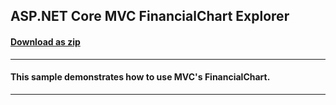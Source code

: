 ## ASP.NET Core MVC FinancialChart Explorer
#### [Download as zip](https://downgit.github.io/#/home?url=https://github.com/GrapeCity/ComponentOne-ASPNET-MVC-Samples/tree/master/ASPNETCore/FinancialChartExplorer)
____
#### This sample demonstrates how to use MVC's FinancialChart.
____
